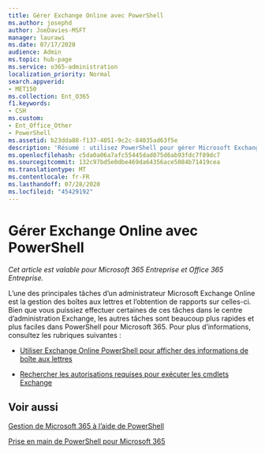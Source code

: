 ```yaml
---
title: Gérer Exchange Online avec PowerShell
ms.author: josephd
author: JoeDavies-MSFT
manager: laurawi
ms.date: 07/17/2020
audience: Admin
ms.topic: hub-page
ms.service: o365-administration
localization_priority: Normal
search.appverid:
- MET150
ms.collection: Ent_O365
f1.keywords:
- CSH
ms.custom:
- Ent_Office_Other
- PowerShell
ms.assetid: b23dda88-f137-4051-9c2c-84035ad63f5e
description: 'Résumé : utilisez PowerShell pour gérer Microsoft Exchange Online, y compris la configuration des boîtes aux lettres et la création de rapports avancés.'
ms.openlocfilehash: c5da0a06a7afc55445dad075d6ab93fdc7f89dc7
ms.sourcegitcommit: 132c97bd5e0dbe469da64356ace5084b71419cea
ms.translationtype: MT
ms.contentlocale: fr-FR
ms.lasthandoff: 07/28/2020
ms.locfileid: "45429192"
---
```

# <a name="manage-exchange-online-with-powershell"></a>Gérer Exchange Online avec PowerShell

*Cet article est valable pour Microsoft 365 Entreprise et Office 365 Entreprise.*

L’une des principales tâches d’un administrateur Microsoft Exchange Online est la gestion des boîtes aux lettres et l’obtention de rapports sur celles-ci. Bien que vous puissiez effectuer certaines de ces tâches dans le centre d’administration Exchange, les autres tâches sont beaucoup plus rapides et plus faciles dans PowerShell pour Microsoft 365. Pour plus d’informations, consultez les rubriques suivantes :
  
- [Utiliser Exchange Online PowerShell pour afficher des informations de boîte aux lettres](https://docs.microsoft.com/exchange/recipients-in-exchange-online/manage-user-mailboxes/use-powershell-to-display-mailbox-information)
    
- [Rechercher les autorisations requises pour exécuter les cmdlets Exchange](https://docs.microsoft.com/powershell/exchange/exchange-server/find-exchange-cmdlet-permissions)
    
## <a name="see-also"></a>Voir aussi

[Gestion de Microsoft 365 à l’aide de PowerShell](manage-office-365-with-office-365-powershell.md)
  
[Prise en main de PowerShell pour Microsoft 365](getting-started-with-office-365-powershell.md)

